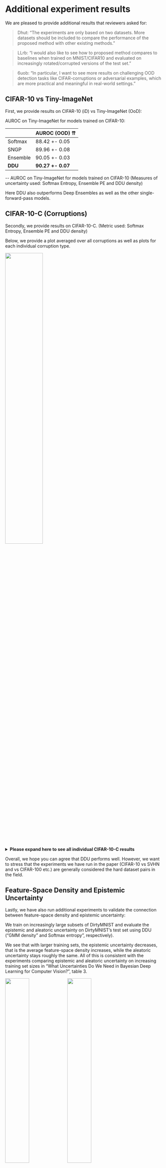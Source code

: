 # Additional experiment results

We are pleased to provide additional results that reviewers asked for:

> Dhut: “The experiments are only based on two datasets. More datasets should be included to compare the performance of the proposed method with other existing methods.”

> LLrb: “I would also like to see how to proposed method compares to baselines when trained on MNIST/CIFAR10 and evaluated on increasingly rotated/corrupted versions of the test set.”

> 6uob: “In particular, I want to see more results on challenging OOD detection tasks like CIFAR-corruptions or adversarial examples, which are more practical and meaningful in real-world settings.”

## CIFAR-10 vs Tiny-ImageNet

First, we provide results on CIFAR-10 (iD) vs Tiny-ImageNet (OoD):

AUROC on Tiny-ImageNet for models trained on CIFAR-10:

|          | AUROC (OOD) ⇈  |
|----------|---------------|
| Softmax  | 88.42 +- 0.05 |
| SNGP     | 89.96 +- 0.08 |
| Ensemble | 90.05 +- 0.03 |
| **DDU**  | **90.27 +- 0.07** |

-- AUROC on Tiny-ImageNet for models trained on CIFAR-10
(Measures of uncertainty used: Softmax Entropy, Ensemble PE and DDU density)

Here DDU also outperforms Deep Ensembles as well as the other single-forward-pass models.

## CIFAR-10-C (Corruptions)

Secondly, we provide results on CIFAR-10-C. (Metric used: Softmax Entropy, Ensemble PE and DDU density)

Below, we provide a plot averaged over all corruptions as well as plots for each individual corruption type.

<span>
<img src="https://github.com/2RDOIOonlL/2RDOIOonlL/blob/main/cifar10_c.png" width="49%">
<details>
  <summary><strong>Please expand here to see all individual CIFAR-10-C results</strong></summary>
  <img src="https://github.com/2RDOIOonlL/2RDOIOonlL/blob/main/cifar10_c_brightness.png" width="39%">
  <img src="https://github.com/2RDOIOonlL/2RDOIOonlL/blob/main/cifar10_c_contrast.png" width="39%">
  <img src="https://github.com/2RDOIOonlL/2RDOIOonlL/blob/main/cifar10_c_defocus_blur.png" width="39%">
  <img src="https://github.com/2RDOIOonlL/2RDOIOonlL/blob/main/cifar10_c_elastic_transform.png" width="39%">
  <img src="https://github.com/2RDOIOonlL/2RDOIOonlL/blob/main/cifar10_c_fog.png" width="39%">
  <img src="https://github.com/2RDOIOonlL/2RDOIOonlL/blob/main/cifar10_c_frost.png" width="39%">
  <img src="https://github.com/2RDOIOonlL/2RDOIOonlL/blob/main/cifar10_c_gaussian_blur.png" width="39%">
  <img src="https://github.com/2RDOIOonlL/2RDOIOonlL/blob/main/cifar10_c_gaussian_noise.png" width="39%">
  <img src="https://github.com/2RDOIOonlL/2RDOIOonlL/blob/main/cifar10_c_glass_blur.png" width="39%">
  <img src="https://github.com/2RDOIOonlL/2RDOIOonlL/blob/main/cifar10_c_impulse_noise.png" width="39%">
  <img src="https://github.com/2RDOIOonlL/2RDOIOonlL/blob/main/cifar10_c_jpeg_compression.png" width="39%">
  <img src="https://github.com/2RDOIOonlL/2RDOIOonlL/blob/main/cifar10_c_motion_blur.png" width="39%">
  <img src="https://github.com/2RDOIOonlL/2RDOIOonlL/blob/main/cifar10_c_pixelate.png" width="39%">
  <img src="https://github.com/2RDOIOonlL/2RDOIOonlL/blob/main/cifar10_c_saturate.png" width="39%">
  <img src="https://github.com/2RDOIOonlL/2RDOIOonlL/blob/main/cifar10_c_shot_noise.png" width="39%">
  <img src="https://github.com/2RDOIOonlL/2RDOIOonlL/blob/main/cifar10_c_snow.png" width="39%">
  <img src="https://github.com/2RDOIOonlL/2RDOIOonlL/blob/main/cifar10_c_spatter.png" width="39%">
  <img src="https://github.com/2RDOIOonlL/2RDOIOonlL/blob/main/cifar10_c_speckle_noise.png" width="39%">
  <img src="https://github.com/2RDOIOonlL/2RDOIOonlL/blob/main/cifar10_c_zoom_blur.png" width="39%">
</details>
</span>

Overall, we hope you can agree that DDU performs well. However, we want to stress that the experiments we have run in the paper (CIFAR-10 vs SVHN and vs CIFAR-100 etc.) are generally considered the hard dataset pairs in the field.

## Feature-Space Density and Epistemic Uncertainty

Lastly, we have also run additional experiments to validate the connection between feature-space density and epistemic uncertainty:

We train on increasingly large subsets of DirtyMNIST and evaluate the epistemic and aleatoric uncertainty on DirtyMNIST’s test set using DDU (“GMM density” and Softmax entropy”, respectively).

We see that with larger training sets, the epistemic uncertainty decreases, that is the average feature-space density increases, while the aleatoric uncertainty stays roughly the same.
All of this is consistent with the experiments comparing epistemic and aleatoric uncertainty on increasing training set sizes in “What Uncertainties Do We Need in Bayesian Deep Learning for Computer Vision?”, table 3.

<span>
<img src="https://github.com/2RDOIOonlL/2RDOIOonlL/blob/main/gmm_density.png" width="39%">
<img src="https://github.com/2RDOIOonlL/2RDOIOonlL/blob/main/softmax_entropy.png" width="39%">
</span>

|  Train Set  | Avg Softmax Entropy (Test Set) ≈ | Avg Log GMM Density (Test Set) ⇈ |
|-----------------|-------------------------|-------------------------|
| 1% of D-MNIST   |                  0.7407 | -2.7268e+14             |
| 2% of D-MNIST   |                  0.6580 | -7.8633e+13             |
| 10% of D-MNIST  |                  0.8295 | -1279.1753              |


## Ablation: VGG with SN

In this section, we present results for VGG models trained using spectral normalization (SN). The first table below is for VGG models trained on CIFAR-10 and the next table is for models trained on CIFAR-100. We note that SN does not improve the OoD detection performance for VGG models. The VGG architecture, due to the lack of residual connections, does not encourage sensitivity in the feature space. Addition of SN does not help with sensitivity either as SN encourages smoothness in the feature space by upper bounding the Lipschitzness of the model. Hence, we don't see an improvement in performance for VGG models trained with spectral normalization.

| SN  |       Method       |  Accuracy   |    ECE     | AUROC SVHN  | AUROC CIFAR100 |
|-----|--------------------|-------------|------------|-------------|----------------|
| No  | Softmax            | 93.63+-0.04 | 1.64+-0.03 | 85.76+-0.84 | 82.48+-0.14    |
| Yes | Softmax            | 93.56+-0.03 | 1.69+-0.04 | 86.55+-0.51 | 82.40+-0.09    |
| No  | Energy-based model | 93.63+-0.04 | 1.64+-0.03 | 84.24+-1.04 | 81.91+-0.17    |
| Yes | Energy-based model | 93.56+-0.03 | 1.69+-0.04 | 84.77+-0.68 | 81.79+-0.11    |
| No  | GMM Density        | 93.63+-0.04 | 1.64+-0.03 | 89.25+-0.36 | 86.55+-0.10    |
| Yes | GMM Density        | 93.56+-0.03 | 1.69+-0.04 | 89.51+-0.33 | 86.52+-0.12    |

-- with CIFAR-10 as iD dataset


| SN  |       Method       |  Accuracy   |    ECE     | AUROC SVHN  |
|-----|--------------------|-------------|------------|-------------|
| No  | Softmax            | 73.48+-0.05 | 4.46+-0.05 | 76.73+-0.72 |
| Yes | Softmax            | 73.56+-0.05 | 4.49+-0.06 | 76.43+-0.74 |
| No  | Energy-based model | 73.48+-0.05 | 4.46+-0.05 | 77.70+-0.86 |
| Yes | Energy-based model | 73.56+-0.05 | 4.49+-0.06 | 77.07+-0.84 |
| No  | GMM Density        | 73.48+-0.05 | 4.46+-0.05 | 75.65+-0.95 |
| Yes | GMM Density        | 73.56+-0.05 | 4.49+-0.06 | 75.05+-1.41 |

-- with CIFAR-100 as iD dataset

## Ablation: Ensemble with SN

In this section, we present results for ensembles of models trained using spectral normalization (SN). The first table below is for models trained on CIFAR-10 and the next table is for models trained on CIFAR-100. All the results have been reported using predictive entropy as the uncertainty metric. We note that in general, ensembles of models trained with SN don't outperform those trained without SN.

|     Model       |  Accuracy   |    ECE     | AUROC SVHN  | AUROC CIFAR-100 |
|-----------------|-------------|------------|-------------|-----------------|
| WRN Ensemble    | 96.59+-0.02 | 0.76+-0.03 | 97.73+-0.31 | 92.13+-0.02     |
| WRN+SN Ensemble | 96.68+-0.03 | 0.82+-0.05 | 97.59+-0.08 | 91.30+-0.07     |
| VGG Ensemble    | 94.9+-0.05  | 2.03+-0.03 | 92.80+-0.18 | 89.01+-0.08     |
| VGG+SN Ensemble | 94.96+-0.05 | 2.10+-0.08 | 90.36+-0.23 | 88.25+-0.10     |

-- with CIFAR-10 as iD dataset

|     Model       |  Accuracy   |     ECE     | AUROC SVHN  |
|-----------------|-------------|-------------|-------------|
| WRN Ensemble    | 82.79+-0.10 | 3.32+-0.09  | 79.54+-0.91 |
| WRN+SN Ensemble | 83.06+-0.07 | 2.17+-0.1   | 80.30+-0.85 |
| VGG Ensemble    | 77.84+-0.11 | 5.32+-0.10  | 79.62+-0.73 |
| VGG+SN Ensemble | 77.98+-0.06 | 3.001+-0.05 | 73.64+-1.03 |

-- with CIFAR-100 as iD dataset

## Toy Example: Different Objectives Have Different Optima (Proposition 4.3)

In the following toy example, we retrace proposition 4.3 and visualize that different objectives lead to different optima. We exactly follow the construction in the proof for 4.3 in the appendix. We hope this provides an additional more visual explanation and examination of the proposition.

### (Class) Density Plots
<span>
<img src="https://github.com/2RDOIOonlL/2RDOIOonlL/blob/main/separate_objective_1.png" width="80%">
</span>

### Entropy Plots

<span>
<img src="https://github.com/2RDOIOonlL/2RDOIOonlL/blob/main/separate_objective_2.png" width="80%">
</span>

-- Yellow star at (0, -5) marked for comparison of the entropy predictions when trained on different objectives.

### Objective Scores


| Objective | `H_θ[Y\|Z]` | `H_θ[Y,Z]` | `H_θ[Z]` |
|--|--|--|--|
| `min H_θ[Y\|Z]`         | **0.1794** | 5.4924   | 5.2995   |
| `min H_θ[Y,Z]`         | 0.2165   | **4.9744** | 4.7580   |
| `min H_θ[Z]`           |  n/a     |  n/a     | **4.7073** |
 

### Description

To explain Proposition 4.3 in an intuitive way, we focus on on a simple 2D toy case and fit a GMM using the different objectives. We sample "latents" z from 3 Gaussians (each representing a different class y) with 4% label noise. (As mentioned in the proof in the appendix, this is an easy way to see how the objectives will lead to different optima.)

**`min H_θ[Y|Z].`** A softmax linear layer is equivalent to an LDA (Linear Discriminant Analysis) with conditional likelihood as detailed in "Machine Learning: A Probabilistic Perspective" by Murphy, for example. We optimize an LDA with the usual objective "`min -1/N \sum \log p(y|z)`", i.e. the cross-entropy of `p(y|z)` or  (average) negative log-likelihood NLL. Following the appendix, we use the short-hand "`min H_θ[Y|Z]`" for this cross-entropy.

Because we optimize only `p(y|z)`, `p(z)` does not affect the objective and is thus not optimized. Indeed, the components do not actually cover the latents well, as can be seen in the first density plot. However, it does provide the lowest NLL.

**`min H_θ[Y,Z].`** We optimize a GDA for the combined objective "`min -1/N \sum \log q(y, z)`", i.e. the cross-entropy of `q(y, z)`. We use the short-hand "`min H_θ[Y|Z]`" for this.

**`min H_θ[Z].`** We optimize a GMM for the objective "`min -1/N \sum \log q(z)`", i.e. the cross-entropy of `q(z)`. We use the short-hand "`min H_θ[Z]`" for this.

We see that each solution minimizes its objective the best. The GMM provides the best density model (best fit according to the entropy), while the LDA (like a softmax linear layer) provides the best NLL for the labels. The GDA provides an almost as good density model.

**Entropy.** Looking at the entropy plots, we first notice that the LDA solution optimized for `min H_θ[Y|Z]` has a wide decision boundary. This is due to the overlap of the Gaussian components, which is necessary to provide the right aleatoric uncertainty. 

Optimizing the negative log-likehood `-\log p(y|z)` is a proper scoring rule, and hence is optimized for calibrated predictions. 

Compared to this, the GDA solution (optimized for `min H_θ[Y, Z]`) has a much narrower decision boundary and cannot capture aleatoric uncertainty as well. This is reflected in the higher NLL. Moreover, unlike for LDA, GDA decision boundaries behave differently than one would naively expect due to the untied covariance matrices. They can be curved and the decisions change far away from the data. (See also "Machine Learning: A Probabilistic Perspective" by Murphy.)

To show the difference between the two objectives we have marked one point *(0, -5)* with a yellow star. Under the first objective `min H_θ[Y,Z]`, it has high aleatoric uncertainty (high entropy), as seen in the left entropy plot, while under the second objective (`min H_θ[Y,Z]`), it is only assigned very low entropy. The GDA optimized for the second objective thus is overconfident.

We do show an entropy plot for `Y|Z` for the third objective `min H_θ[Z]` as it does not try to learn class assignments, and hence the different components do not map to classes in order.

We hope this provides good intuitions for the statement of Proposition 4.3. Intuitively, for aleatoric uncertainty, the Gaussian components need to overlap to express high aleatoric uncertainty (uncertain labelling). At the same time, this necessarily provides looser density estimates. On the other hand, the GDA density is much tighther, but this comes at the cost of NLL for classification because it cannot express aleatoric uncertainty that well. This visualizes that the objectives trade-off between each other, and why we use the softmax layer trained for `p(y|z)` for classification and aleatoric uncertainty, and GDA as density model for `q(z)`.

## Algorithm Box

In order to shorten the algorithm section, we plan on merging the text in Section 5 (Algorithm) of the paper with Appendix B (Additional Architectural Changes). We will rename Appendix B to "DDU Algorithm". In the main paper, we instead plan on putting a succinct algorithm box as shown below.

<span>
<img src="https://github.com/2RDOIOonlL/2RDOIOonlL/blob/main/ddu_algorithm.PNG" width="60%">
</span>

For the ease of readers, we also plan to add in a pseudocode of the algorithm, as shown below, in Appendix B.
<span>
<img src="https://github.com/2RDOIOonlL/2RDOIOonlL/blob/main/ddu_pseudocode.PNG" width="60%">
</span>

Are there any additional experiments you could suggest to study the properties of the uncertainty? We will gladly try to provide additional results during the rebuttal phase.

